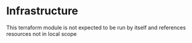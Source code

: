 # Infrastructure

This terraform module is not expected to be run by itself and references resources not in local scope 

